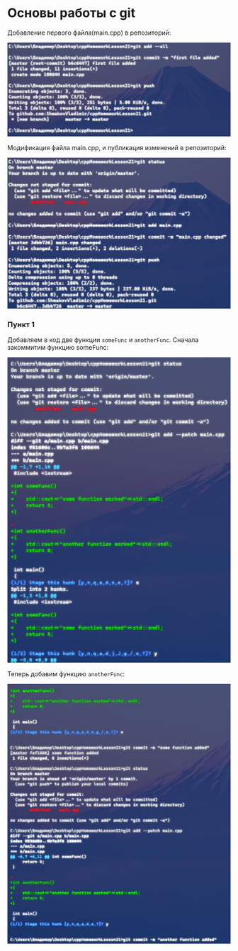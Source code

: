 # Основы работы с git

Добавление первого файла(main.cpp) в репозиторий:

![Img](steps/step_1.png)

Модификация файла main.cpp, и публикация изменений в репозиторий:

![Img](steps/step_2.png)

### Пункт 1

Добавляем в код две функции `someFunc` и `anotherFunc`. Сначала закоммитим функцию someFunc:

![Img](steps/step_3.png)

Теперь добавим функцию `anotherFunc`:

![Img](steps/step_4.png)
